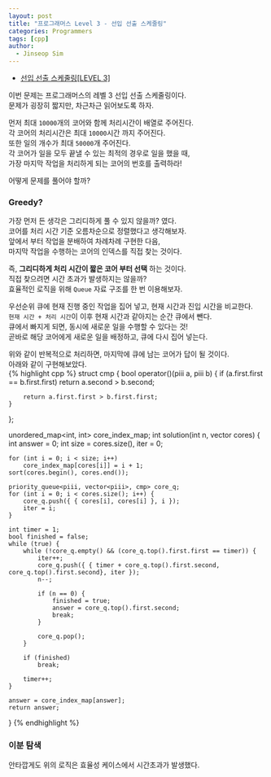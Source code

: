 ```yaml
---
layout: post
title: "프로그래머스 Level 3 - 선입 선출 스케줄링"
categories: Programmers
tags: [cpp]
author:
  - Jinseop Sim
---
```

- [선입 선출 스케줄링[LEVEL 3]](https://school.programmers.co.kr/learn/courses/30/lessons/12920)

이번 문제는 프로그래머스의 레벨 3 선입 선출 스케줄링이다.  
문제가 굉장히 짧지만, 차근차근 읽어보도록 하자.  

먼저 최대 ```10000```개의 코어와 함께 처리시간이 배열로 주어진다.  
각 코어의 처리시간은 최대 ```10000```시간 까지 주어진다.  
또한 일의 개수가 최대 ```50000```개 주어진다.  
각 코어가 일을 모두 끝낼 수 있는 최적의 경우로 일을 했을 때,  
가장 마지막 작업을 처리하게 되는 코어의 번호를 출력하라!  

어떻게 문제를 풀어야 할까?  

### Greedy?
가장 먼저 든 생각은 그리디하게 풀 수 있지 않을까? 였다.  
코어를 처리 시간 기준 오름차순으로 정렬했다고 생각해보자.  
앞에서 부터 작업을 분배하여 차례차례 구현한 다음,  
마지막 작업을 수행하는 코어의 인덱스를 직접 찾는 것이다.  

즉, __그리디하게 처리 시간이 짧은 코어 부터 선택__ 하는 것이다.  
직접 찾으려면 시간 초과가 발생하지는 않을까?  
효율적인 로직을 위해 ```Queue``` 자료 구조를 한 번 이용해보자.  

우선순위 큐에 현재 진행 중인 작업을 집어 넣고, 현재 시간과 진입 시간을 비교한다.  
```현재 시간 + 처리 시간```이 이후 현재 시간과 같아지는 순간 큐에서 뺀다.  
큐에서 빠지게 되면, 동시에 새로운 일을 수행할 수 있다는 것!  
곧바로 해당 코어에게 새로운 일을 배정하고, 큐에 다시 집어 넣는다.  

위와 같이 반복적으로 처리하면, 마지막에 큐에 남는 코어가 답이 될 것이다.  
아래와 같이 구현해보았다.  
{% highlight cpp %}
struct cmp {
	bool operator()(piii a, piii b) {
		if (a.first.first == b.first.first)
			return a.second > b.second;
		
		return a.first.first > b.first.first;
	}
};

unordered_map<int, int> core_index_map;
int solution(int n, vector<int> cores) {
	int answer = 0;
	int size = cores.size(), iter = 0;

	for (int i = 0; i < size; i++)
		core_index_map[cores[i]] = i + 1;
	sort(cores.begin(), cores.end());

	priority_queue<piii, vector<piii>, cmp> core_q;
	for (int i = 0; i < cores.size(); i++) {
		core_q.push({ { cores[i], cores[i] }, i });
		iter = i;
	}

	int timer = 1;
	bool finished = false;
	while (true) {
		while (!core_q.empty() && (core_q.top().first.first == timer)) {
			iter++;
			core_q.push({ { timer + core_q.top().first.second, core_q.top().first.second}, iter });
			n--;

			if (n == 0) {
				finished = true;
				answer = core_q.top().first.second;
				break;
			}

			core_q.pop();
		}

		if (finished)
			break;

		timer++;
	}

	answer = core_index_map[answer];
	return answer;
}
{% endhighlight %}

### 이분 탐색
안타깝게도 위의 로직은 효율성 케이스에서 시간초과가 발생했다.  
